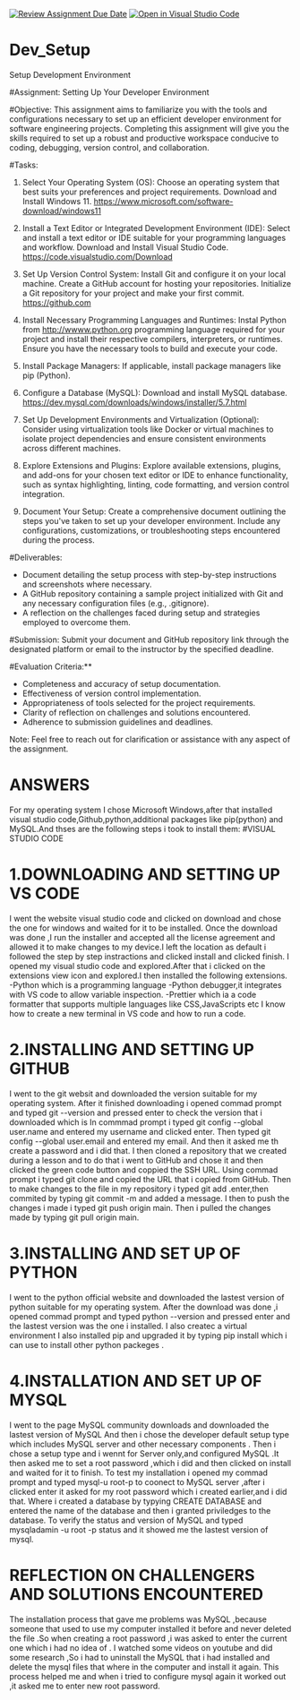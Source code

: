 [![Review Assignment Due Date](https://classroom.github.com/assets/deadline-readme-button-22041afd0340ce965d47ae6ef1cefeee28c7c493a6346c4f15d667ab976d596c.svg)](https://classroom.github.com/a/vbnbTt5m)
[![Open in Visual Studio Code](https://classroom.github.com/assets/open-in-vscode-2e0aaae1b6195c2367325f4f02e2d04e9abb55f0b24a779b69b11b9e10269abc.svg)](https://classroom.github.com/online_ide?assignment_repo_id=15289815&assignment_repo_type=AssignmentRepo)
# Dev_Setup
Setup Development Environment

#Assignment: Setting Up Your Developer Environment

#Objective:
This assignment aims to familiarize you with the tools and configurations necessary to set up an efficient developer environment for software engineering projects. Completing this assignment will give you the skills required to set up a robust and productive workspace conducive to coding, debugging, version control, and collaboration.

#Tasks:

1. Select Your Operating System (OS):
   Choose an operating system that best suits your preferences and project requirements. Download and Install Windows 11. https://www.microsoft.com/software-download/windows11

2. Install a Text Editor or Integrated Development Environment (IDE):
   Select and install a text editor or IDE suitable for your programming languages and workflow. Download and Install Visual Studio Code. https://code.visualstudio.com/Download
3. Set Up Version Control System:
   Install Git and configure it on your local machine. Create a GitHub account for hosting your repositories. Initialize a Git repository for your project and make your first commit. https://github.com

4. Install Necessary Programming Languages and Runtimes:
  Instal Python from http://wwww.python.org programming language required for your project and install their respective compilers, interpreters, or runtimes. Ensure you have the necessary tools to build and execute your code.

5. Install Package Managers:
   If applicable, install package managers like pip (Python).

6. Configure a Database (MySQL):
   Download and install MySQL database. https://dev.mysql.com/downloads/windows/installer/5.7.html

7. Set Up Development Environments and Virtualization (Optional):
   Consider using virtualization tools like Docker or virtual machines to isolate project dependencies and ensure consistent environments across different machines.

8. Explore Extensions and Plugins:
   Explore available extensions, plugins, and add-ons for your chosen text editor or IDE to enhance functionality, such as syntax highlighting, linting, code formatting, and version control integration.

9. Document Your Setup:
    Create a comprehensive document outlining the steps you've taken to set up your developer environment. Include any configurations, customizations, or troubleshooting steps encountered during the process. 

#Deliverables:
- Document detailing the setup process with step-by-step instructions and screenshots where necessary.
- A GitHub repository containing a sample project initialized with Git and any necessary configuration files (e.g., .gitignore).
- A reflection on the challenges faced during setup and strategies employed to overcome them.

#Submission:
Submit your document and GitHub repository link through the designated platform or email to the instructor by the specified deadline.

#Evaluation Criteria:**
- Completeness and accuracy of setup documentation.
- Effectiveness of version control implementation.
- Appropriateness of tools selected for the project requirements.
- Clarity of reflection on challenges and solutions encountered.
- Adherence to submission guidelines and deadlines.

Note: Feel free to reach out for clarification or assistance with any aspect of the assignment.

  #                                 ANSWERS
For my operating system I chose Microsoft Windows,after that installed visual studio code,Github,python,additional packages like pip(python) and MySQL.And thses are the following steps i took to install them:
#VISUAL STUDIO CODE
# 1.DOWNLOADING AND SETTING UP VS CODE
 I went the website  visual studio code and clicked on download and chose the one for windows and waited for it to be installed.
 Once the download was done ,I run the installer and accepted all the license agreement and allowed it to make changes to my device.I left the location as default i followed the step by step instractions and clicked install and clicked finish.
 I opened my visual studio code and explored.After that i clicked on the extensions view icon and explored.I then installed the following extensions.
 -Python which is a programming language
 -Python debugger,it integrates with VS code to allow variable inspection.
 -Prettier which ia a code formatter that supports multiple languages like CSS,JavaScripts etc
 I know how to create a new terminal in VS code and how to run a code.
# 2.INSTALLING AND SETTING UP GITHUB 
 I went to the git websit and downloaded the version suitable for my operating system.
 After it finished downloading i opened commad prompt and typed git --version and pressed enter to check the version that i downloaded which is 
 In commmad prompt i typed git config --global user.name and entered my username and clicked enter.
 Then typed git config --global user.email and entered my email.
 And then it asked me th create a password and i did that.
 I then cloned a repository that we created during a lesson and to do that i went to GitHub and chose it and then clicked the green code button and coppied the SSH URL.
 Using commad prompt i typed git clone and copied the URL that i copied from GitHub.
 Then to make changes to the file in my repository i typed git add .enter,then commited by typing git commit -m and added a message.
 I then to push the changes i made i typed git push origin main.
 Then i pulled the changes made by typing git pull origin main.
# 3.INSTALLING AND SET UP OF PYTHON
 I went to the python official website and downloaded the lastest version of python suitable for my operating system.
 After the download was done ,i opened commad prompt and typed python  --version and pressed enter and the lastest version was the one i installed.
 I also createc a virtual environment
 I also installed pip and upgraded it by typing pip install which i can use to install other python packeges .
# 4.INSTALLATION AND SET UP OF MYSQL
 I went to the page MySQL community  downloads and downloaded the lastest version of MySQL 
 And then i chose the developer default setup type which includes MySQL server and other necessary components .
 Then i chose a setup type and i wennt for Server only,and configured MySQL .It then asked me to set a root password ,which i did and then clicked on install and waited for it to finish.
 To test my installation i opened my commad prompt and typed mysql-u root-p to coonect to MySQL server ,after i clicked enter it asked for my root password which i created earlier,and i did that.
 Where i created a database by typying CREATE DATABASE and entered the name of the database and then i granted priviledges to the database. 
 To verify the status and version of MySQL and typed mysqladamin -u root -p status and it showed me the lastest version of mysql.
  #               REFLECTION ON CHALLENGERS AND  SOLUTIONS ENCOUNTERED 
The installation process that gave me problems was MySQL ,because someone that used to use my computer installed it before and never deleted the file .So when  creating a root password ,i was asked to enter the current one which i had no idea of .
I watched some videos on youtube and did some research ,So i had to uninstall the MySQL that i had installed and delete the mysql files that where in the computer and install it again.
This process helped me and when i tried to configure mysql again it worked out ,it asked me to enter new root password.

 



